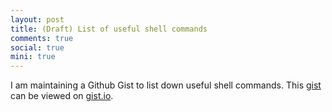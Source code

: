 ```yaml
---
layout: post
title: (Draft) List of useful shell commands
comments: true
social: true
mini: true
---
```

I am maintaining a Github Gist to list down useful shell commands. This [gist](https://gist.github.com/prashanta/4600997) can be viewed on [gist.io](http://gist.io/4600997).


